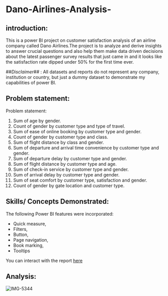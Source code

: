 # Dano-Airlines-Analysis-

## introduction:
This is a power BI project on customer satisfaction analysis of an airline company called Dano Airlines.The project is to analyze and derive insights to answer crucial questions and also help them make data driven decisions about the latest passenger survey results that just came in and it looks like the satisfaction rate dipped under 50% for the first time ever.

##_Disclaimer_## :
All datasets and reports do not represent any company, institution or country, but just a dummy dataset to demonstrate my capabilities of power BI.

## Problem statement:
Problem statement:
1. Sum of age by gender.
2. Count of gender by customer type and type of travel.
3. Sum of ease of online booking by customer type and gender.
4. Count of gender by customer type and class.
5. Sum of flight distance by class and gender.
6. Sum of departure and arrival time convenience by customer type and gender.
7. Sum of departure delay by customer type and gender.
8. Sum of flight distance by customer type and age.
9. Sum of check-in service by customer type and gender.
10. Sum of arrival delay by customer type and gender.
11. Sum of seat comfort by customer type, satisfaction and gender.
12. Count of gender by gate location and customer type.

## Skills/ Concepts Demonstrated:
The following Power BI features were incorporated:
- Quick measure,
- Filters,
- Button,
- Page navigation,
- Book marking,
- Tooltips

You can interact with the report [here](https://app.powerbi.com/reportEmbed?reportId=85934cfd-7d56-498e-8b79-620baf785daa&autoAuth=true&ctid=5fe78ac1-1afe-4009-aa04-a71efb4a5042)

## Analysis:

![IMG-5344](https://github.com/kalimimary/Dano-Airlines-Analysis-/assets/148924660/f2b3cf10-aa1b-44d1-b801-4124c36ee259)
